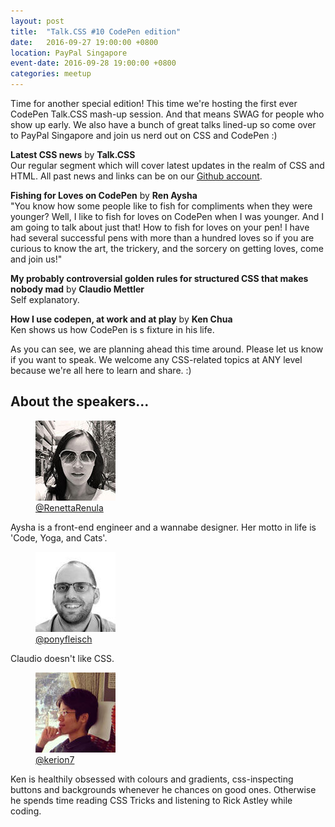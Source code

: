 ```yaml
---
layout: post
title:  "Talk.CSS #10 CodePen edition"
date:   2016-09-27 19:00:00 +0800
location: PayPal Singapore
event-date: 2016-09-28 19:00:00 +0800
categories: meetup
---
```

Time for another special edition! This time we're hosting the first ever CodePen Talk.CSS mash-up session. And that means SWAG for people who show up early. We also have a bunch of great talks lined-up so come over to PayPal Singapore and join us nerd out on CSS and CodePen :)
 
**Latest CSS news** by **Talk.CSS**  
Our regular segment which will cover latest updates in the realm of CSS and HTML. All past news and links can be on our [Github account](https://github.com/SingaporeCSS/slides/tree/gh-pages/notes).

**Fishing for Loves on CodePen** by **Ren Aysha**  
"You know how some people like to fish for compliments when they were younger? Well, I like to fish for loves on CodePen when I was younger. And I am going to talk about just that! How to fish for loves on your pen! I have had several successful pens with more than a hundred loves so if you are curious to know the art, the trickery, and the sorcery on getting loves, come and join us!"

**My probably controversial golden rules for structured CSS that makes nobody mad** by **Claudio Mettler**  
Self explanatory.

**How I use codepen, at work and at play** by **Ken Chua**  
Ken shows us how CodePen is s fixture in his life.

As you can see, we are planning ahead this time around. Please let us know if you want to speak. We welcome any CSS-related topics at ANY level because we're all here to learn and share. :)

## About the speakers...

<div class="o-flex c-speakers">

  <div class="o-flex3__item c-speaker">
    <figure>
      <img class="c-speaker__img" src="/img/talk-4/ren.jpg" srcset="/img/talk-4/ren@2x.jpg 2x" alt="Ren Aysha"/>
      <figcaption><a class="c-speaker__link" href="https://twitter.com/RenettaRenula">@RenettaRenula</a></figcaption>
    </figure>
    <p class="c-speaker__intro">Aysha is a front-end engineer and a wannabe designer. Her motto in life is 'Code, Yoga, and Cats'.</p>
  </div>

  <div class="o-flex3__item c-speaker">
    <figure>
      <img class="c-speaker__img" src="/img/talk-10/claudio.jpg" srcset="/img/talk-10/claudio@2x.jpg 2x" alt="Claudio Mettler"/>
      <figcaption><a class="c-speaker__link" href="https://twitter.com/ponyfleisch">@ponyfleisch</a></figcaption>
    </figure>
    <p class="c-speaker__intro">Claudio doesn't like CSS.</p>
  </div>

  <div class="o-flex3__item c-speaker">
    <figure>
      <img class="c-speaker__img" src="/img/talk-10/ken.jpg" srcset="/img/talk-10/ken@2x.jpg 2x" alt="Ken Chua"/>
      <figcaption><a class="c-speaker__link" href="https://twitter.com/kerion7">@kerion7</a></figcaption>
    </figure>
    <p class="c-speaker__intro">Ken is healthily obsessed with colours and gradients, css-inspecting buttons and backgrounds whenever he chances on good ones. Otherwise he spends time reading CSS Tricks and listening to Rick Astley while coding.</p>
  </div>

</div>
